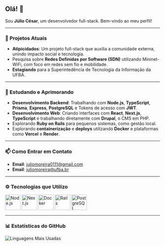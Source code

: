 ## Olá! 👋

Sou **Júlio César**, um desenvolvedor full-stack. Bem-vindo ao meu perfil!

---

### 🔭 Projetos Atuais
- **Atipicidados**: Um projeto full-stack que auxilia a comunidade externa, unindo impacto social e tecnologia.
- Pesquisa sobre **Redes Definidas por Software (SDN)** utilizando Mininet-WiFi, com foco em redes sem fio e mobilidade.
- **Estagiando** para a Superintedência de Tecnologia da Informação da UFBA. 

---

### 🌱 Estudando e Aprimorando
- **Desenvolvimento Backend**: Trabalhando com **Node.js**, **TypeScript**, **Prisma**, **Express**, **PostgreSQL** e Tokens de acesso com **JWT**.
- **Desenvolvimento Web**: Criando interfaces com **React**, **Next.js**, **TypeScript** e trabalhando diretamente com **Drupal**, o CMS em PHP.
- Explorando **Ruby on Rails** para pequenos sistemas, como gestão local. 
- Explorando **containerização** e **deploys** utilizando **Docker** e plataformas como **Vercel** e **Render**.









---

### 📫 Como Entrar em Contato
- **Email**: [juliomoreira0111@gmail.com](mailto:juliomoreira0111@gmail.com)
- **Email**: [juliomoreira@ufba.br](mailto:juliomoreira@ufba.br)


---

### ⚙️ Tecnologias que Utilizo
<p align="start">
  <img src="https://cdn.jsdelivr.net/gh/devicons/devicon@latest/icons/nodejs/nodejs-original-wordmark.svg" title="Node.js" width="50" height="50" />
  <img src="https://cdn.jsdelivr.net/gh/devicons/devicon/icons/nextjs/nextjs-original.svg" title="Next.js" width="50" height="50" />
  <img src="https://cdn.jsdelivr.net/gh/devicons/devicon@latest/icons/docker/docker-original-wordmark.svg" title="Docker" width="50" height="50" />
  <img src="https://cdn.jsdelivr.net/gh/devicons/devicon@latest/icons/rails/rails-plain-wordmark.svg" title="Rails" width="50" height="50"  />
  <img src="https://cdn.jsdelivr.net/gh/devicons/devicon@latest/icons/postgresql/postgresql-original-wordmark.svg" title="PostgreSQL" width="50" height="50"  />



</p>


---

### 📊 Estatísticas do GitHub

![Linguagens Mais Usadas](https://github-readme-stats.vercel.app/api/top-langs/?username=jcmoreiraa&layout=compact&theme=merko&hide_border=true)



